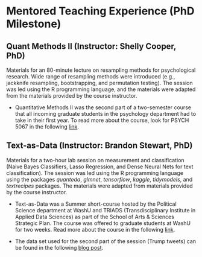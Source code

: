 # Mentored Teaching Experience (PhD Milestone)

## Quant Methods II (Instructor: Shelly Cooper, PhD)
Materials for an 80-minute lecture on resampling methods for psychological research. Wide range of resampling methods were introduced (e.g., jackknife resampling, bootstrapping, and permutation testing). The session was led using the R programming language, and the materials were adapted from the materials provided by the course instructor. 

* Quantitative Methods II was the second part of a two-semester course that all incoming graduate students in the psychology department had to take in their first year. To read more about the course, look for PSYCH 5067 in the following [link](https://psych.wustl.edu/course_listing).

## Text-as-Data (Instructor: Brandon Stewart, PhD)
Materials for a two-hour lab session on measurement and classification (Naive Bayes Classifiers, Lasso Regression, and Dense Neural Nets for text classification). The session was led using the R programming language using the packages *quanteda*, *glmnet*, *tensorflow*, *kaggle*, *tidymodels*, and *textrecipes* packages. The materials were adapted from materials provided by the course instructor. 

* Text-as-Data was a Summer short-course hosted by the Political Science department at WashU and TRIADS (Transdisciplinary Institute in Applied Data Sciences) as part of the School of Arts & Sciences Strategic Plan. The course was offered to graduate students at WashU for two weeks. Read more about the course in the following [link](https://strategicplan.artsci.wustl.edu/events/short-course-text-data-methods-brandon-stewart). 

* The data set used for the second part of the session (Trump tweets) can be found in the following [blog post](http://varianceexplained.org/r/trump-tweets/).
